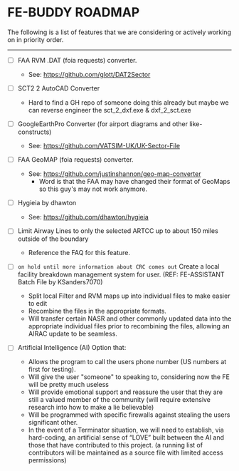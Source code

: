 # FE-BUDDY ROADMAP


The following is a list of features that we are considering or actively working on in priority order.

---

- [ ] FAA RVM .DAT (foia requests) converter.
  - See: https://github.com/glott/DAT2Sector

- [ ] SCT2 2 AutoCAD Converter
  - Hard to find a GH repo of someone doing this already but maybe we can reverse engineer the sct_2_dxf.exe & dxf_2_sct.exe

- [ ] GoogleEarthPro Converter (for airport diagrams and other like-constructs)
  - See: https://github.com/VATSIM-UK/UK-Sector-File

- [ ] FAA GeoMAP (foia requests) converter.
  - See: https://github.com/justinshannon/geo-map-converter
    - Word is that the FAA may have changed their format of GeoMaps so this guy's may not work anymore.

- [ ] Hygieia by dhawton
  - See: https://github.com/dhawton/hygieia

- [ ] Limit Airway Lines to only the selected ARTCC up to about 150 miles outside of the boundary
  - Reference the FAQ for this feature.

- [ ] `on hold until more information about CRC comes out` Create a local facility breakdown management system for user. (REF: FE-ASSISTANT Batch File by KSanders7070)
  - Split local Filter and RVM maps up into individual files to make easier to edit
  - Recombine the files in the appropriate formats.
  - Will transfer certain NASR and other commonly updated data into the appropriate individual files prior to recombining the files, allowing an AIRAC update to be seamless.

- [ ] Artificial Intelligence (AI) Option that:
  - Allows the program to call the users phone number (US numbers at first for testing).
  - Will give the user "someone" to speaking to, considering now the FE will be pretty much useless
  - Will provide emotional support and reassure the user that they are still a valued member of the community (will require extensive research into how to make a lie believable)
  - Will be programmed with specific firewalls against stealing the users significant other.
  - In the event of a Terminator situation, we will need to establish, via hard-coding, an artificial sense of “LOVE” built between the AI and those that have contributed to this project. (a running list of contributors will be maintained as a source file with limited access permissions)
